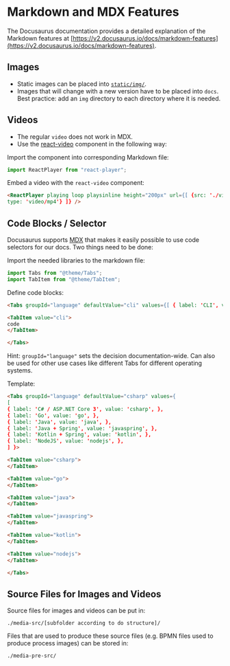 # Markdown and MDX Features

The Docusaurus documentation provides a detailed explanation of the Markdown features at [https://v2.docusaurus.io/docs/markdown-features](https://v2.docusaurus.io/docs/markdown-features).

## Images

- Static images can be placed into [`static/img/`](./static/img/).
- Images that will change with a new version have to be placed into `docs`. Best practice: add an `img` directory to each directory where it is needed.

## Videos

- The regular `video` does not work in MDX.
- Use the [react-video](https://www.npmjs.com/package/react-player) component in the following way:

Import the component into corresponding Markdown file:

```js
import ReactPlayer from "react-player";
```

Embed a video with the `react-video` component:

```html
<ReactPlayer playing loop playsinline height="200px" url={[ {src: './video.mp4',
type: 'video/mp4'} ]} />
```

## Code Blocks / Selector

Docusaurus supports [MDX](https://mdxjs.com/) that makes it easily possible to use code selectors for our docs. Two things need to be done:

Import the needed libraries to the markdown file:

```js
import Tabs from "@theme/Tabs";
import TabItem from "@theme/TabItem";
```

Define code blocks:

```html
<Tabs groupId="language" defaultValue="cli" values={[ { label: 'CLI', value: 'cli', }, ] }>

<TabItem value="cli">
code
</TabItem>

</Tabs>
```

Hint: `groupId="language"` sets the decision documentation-wide. Can also be used for other use cases like different Tabs for different operating systems.

Template:

```html
<Tabs groupId="language" defaultValue="csharp" values={
[
{ label: 'C# / ASP.NET Core 3', value: 'csharp', },
{ label: 'Go', value: 'go', },
{ label: 'Java', value: 'java', },
{ label: 'Java + Spring', value: 'javaspring', },
{ label: 'Kotlin + Spring', value: 'kotlin', },
{ label: 'NodeJS', value: 'nodejs', },
] }>

<TabItem value="csharp">
</TabItem>

<TabItem value="go">
</TabItem>

<TabItem value="java">
</TabItem>

<TabItem value="javaspring">
</TabItem>

<TabItem value="kotlin">
</TabItem>

<TabItem value="nodejs">
</TabItem>

</Tabs>
```

## Source Files for Images and Videos

Source files for images and videos can be put in:

`./media-src/[subfolder according to do structure]/`

Files that are used to produce these source files (e.g. BPMN files used to produce process images) can be stored in:

`./media-pre-src/`
